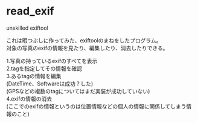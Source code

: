 # read_exif
unskilled exiftool

これは暇つぶしに作ってみた、exiftoolのまねをしたプログラム。  
対象の写真のexifの情報を見たり、編集したり、消去したりできる。  
  
1.写真の持っているexifのすべてを表示  
2.tagを指定してその情報を確認  
3.あるtagの情報を編集  
(DateTime、Softwareは成功？した)  
(GPSなどの複数のtagについてはまだ実装が成功していない)  
4.exifの情報の消去  
(ここでのexifの情報というのは位置情報などの個人の情報に関係してしまう情報のこと)
